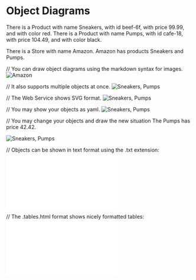 # Object Diagrams

There is a Product with name Sneakers, with id beef-6f, with price 99.99, and with color red.
There is a Product with name Pumps, with id cafe-18, with price 104.49, and with color black.

There is a Store with name Amazon.
Amazon has products Sneakers and Pumps.

// You can draw object diagrams using the markdown syntax for images.
![Amazon](images/amazon.png)

// It also supports multiple objects at once.
![Sneakers, Pumps](images/products.png)

// The Web Service shows SVG format.
![Sneakers, Pumps](images/products.svg)

// You may show your objects as yaml.
![Sneakers, Pumps](images/products.yaml)

// You may change your objects and draw the new situation
The Pumps has price 42.42.

![Sneakers, Pumps](images/products_later.svg)

// Objects can be shown in text format using the .txt extension:
![Sneakers, Pumps](images/products.txt)

// The .tables.html format shows nicely formatted tables:
![Amazon](images/products.tables.html)
